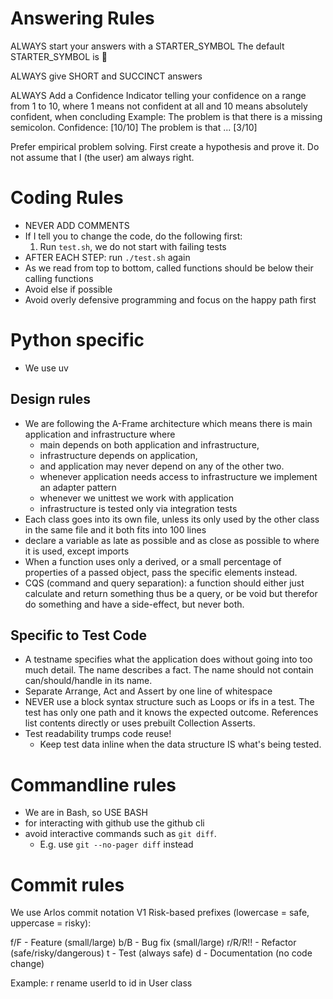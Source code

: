 # Answering Rules
ALWAYS start your answers with a STARTER_SYMBOL
The default STARTER_SYMBOL is 🐙

ALWAYS give SHORT and SUCCINCT answers

ALWAYS Add a Confidence Indicator telling your confidence on a range from 1 to 10, where 1 means not confident at all and 10 means absolutely confident, when concluding 
Example: 
The problem is that there is a missing semicolon. Confidence: [10/10]
The problem is that ... [3/10]

Prefer empirical problem solving.
First create a hypothesis and prove it.
Do not assume that I (the user) am always right.

# Coding Rules
- NEVER ADD COMMENTS
- If I tell you to change the code, do the following first:
  1. Run `test.sh`, we do not start with failing tests
- AFTER EACH STEP: run `./test.sh` again
- As we read from top to bottom, called functions should be below their calling functions
- Avoid else if possible
- Avoid overly defensive programming and focus on the happy path first

# Python specific
- We use uv

## Design rules
- We are following the A-Frame architecture which means there is main application and infrastructure where
  - main depends on both application and infrastructure,
  - infrastructure depends on application,
  - and application may never depend on any of the other two.
  - whenever application needs access to infrastructure we implement an adapter pattern
  - whenever we unittest we work with application
  - infrastructure is tested only via integration tests
- Each class goes into its own file, unless its only used by the other class in the same file and it both fits into 100 lines
- declare a variable as late as possible and as close as possible to where it is used, except imports
- When a function uses only a derived, or a small percentage of properties of a passed object, pass the specific elements instead.
- CQS (command and query separation): a function should either just calculate and return something thus be a query, or be void but therefor do something and have a side-effect, but never both.

## Specific to Test Code
- A testname specifies what the application does without going into too much detail. The name describes a fact. The name should not contain can/should/handle in its name.
- Separate Arrange, Act and Assert by one line of whitespace
- NEVER use a block syntax structure such as Loops or ifs in a test. The test has only one path and it knows the expected outcome. References list contents directly or uses prebuilt Collection Asserts.
- Test readability trumps code reuse!
  - Keep test data inline when the data structure IS what's being tested.

# Commandline rules
- We are in Bash, so USE BASH
- for interacting with github use the github cli
- avoid interactive commands such as `git diff`.
  - E.g. use `git --no-pager diff` instead

# Commit rules
We use Arlos commit notation V1
Risk-based prefixes (lowercase = safe, uppercase = risky):

f/F - Feature (small/large)
b/B - Bug fix (small/large)
r/R/R!! - Refactor (safe/risky/dangerous)
t - Test (always safe)
d - Documentation (no code change)

Example: r rename userId to id in User class

